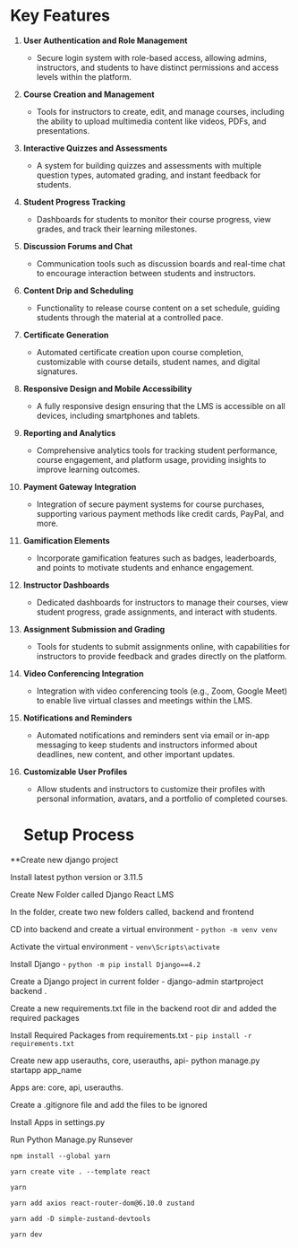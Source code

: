 # Key Features			

1. **User Authentication and Role Management**

   - Secure login system with role-based access, allowing admins, instructors, and students to have distinct permissions and access levels within the platform.

2. **Course Creation and Management**

   - Tools for instructors to create, edit, and manage courses, including the ability to upload multimedia content like videos, PDFs, and presentations.

3. **Interactive Quizzes and Assessments**

   - A system for building quizzes and assessments with multiple question types, automated grading, and instant feedback for students.

4. **Student Progress Tracking**

   - Dashboards for students to monitor their course progress, view grades, and track their learning milestones.

5. **Discussion Forums and Chat**

   - Communication tools such as discussion boards and real-time chat to encourage interaction between students and instructors.

6. **Content Drip and Scheduling**

   - Functionality to release course content on a set schedule, guiding students through the material at a controlled pace.

7. **Certificate Generation**

   - Automated certificate creation upon course completion, customizable with course details, student names, and digital signatures.

8. **Responsive Design and Mobile Accessibility**

   - A fully responsive design ensuring that the LMS is accessible on all devices, including smartphones and tablets.

9. **Reporting and Analytics**

   - Comprehensive analytics tools for tracking student performance, course engagement, and platform usage, providing insights to improve learning outcomes.

10. **Payment Gateway Integration**

    - Integration of secure payment systems for course purchases, supporting various payment methods like credit cards, PayPal, and more.

11. **Gamification Elements**

    - Incorporate gamification features such as badges, leaderboards, and points to motivate students and enhance engagement.

12. **Instructor Dashboards**

    - Dedicated dashboards for instructors to manage their courses, view student progress, grade assignments, and interact with students.

13. **Assignment Submission and Grading**

    - Tools for students to submit assignments online, with capabilities for instructors to provide feedback and grades directly on the platform.

14. **Video Conferencing Integration**

    - Integration with video conferencing tools (e.g., Zoom, Google Meet) to enable live virtual classes and meetings within the LMS.

15. **Notifications and Reminders**

    - Automated notifications and reminders sent via email or in-app messaging to keep students and instructors informed about deadlines, new content, and other important updates.

16. **Customizable User Profiles**

    - Allow students and instructors to customize their profiles with personal information, avatars, and a portfolio of completed courses. 
				

    # Setup Process
    
**Create new django project

Install latest python version or 3.11.5

Create New Folder called Django React LMS

In the folder, create two new folders called, backend and frontend

CD into backend and create a virtual environment - ``python -m venv venv``

Activate the virtual environment - ``venv\Scripts\activate``

Install Django - ``python -m pip install Django==4.2``

Create a Django project in current folder - django-admin startproject backend .

Create a new requirements.txt file in the backend root dir and added the required packages

Install Required Packages from requirements.txt  - ``pip install -r requirements.txt``

Create new app userauths, core, userauths, api- python manage.py startapp app_name 

Apps are: core, api, userauths.

Create a .gitignore file and add the files to be ignored 

Install Apps in settings.py

Run Python Manage.py Runsever

``npm install --global yarn``

``yarn create vite . --template react``

``yarn``

``yarn add axios react-router-dom@6.10.0 zustand``

``yarn add -D simple-zustand-devtools``

``yarn dev``

			


